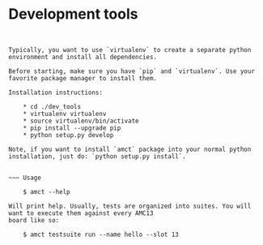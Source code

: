 Development tools
=================


~~~ Installation
 

Typically, you want to use `virtualenv` to create a separate python environment and install all dependencies.

Before starting, make sure you have `pip` and `virtualenv`. Use your favorite package manager to install them.
 
Installation instructions:

    * cd ./dev_tools
    * virtualenv virtualenv
    * source virtualenv/bin/activate
    * pip install --upgrade pip
    * python setup.py develop

Note, if you want to install `amct` package into your normal python installation, just do: `python setup.py install`.
    

~~~ Usage

    $ amct --help
    
Will print help. Usually, tests are organized into suites. You will want to execute them against every AMC13
board like so:

    $ amct testsuite run --name hello --slot 13
    
        